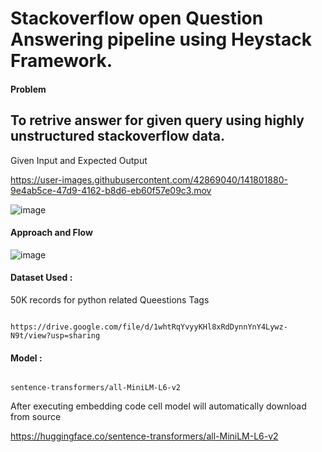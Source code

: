 # Stackoverflow open Question Answering pipeline using Heystack Framework.



#### Problem 

## To retrive answer for given query using highly unstructured stackoverflow data.

Given Input and Expected Output

https://user-images.githubusercontent.com/42869040/141801880-9e4ab5ce-47d9-4162-b8d6-eb60f57e09c3.mov

![image](https://user-images.githubusercontent.com/42869040/141797414-b7be40cd-e9fe-49f7-a11e-249116afb48b.png)



#### Approach and Flow

![image](https://user-images.githubusercontent.com/42869040/141795512-f21e713b-ab9c-4131-a667-81e2011ce5bb.png)


#### Dataset Used :

50K records for python related Queestions Tags

``` 

https://drive.google.com/file/d/1whtRqYvyyKHl8xRdDynnYnY4Lywz-N9t/view?usp=sharing 

```

#### Model :

```

sentence-transformers/all-MiniLM-L6-v2

```
After executing embedding code cell model will automatically download from source 

https://huggingface.co/sentence-transformers/all-MiniLM-L6-v2




